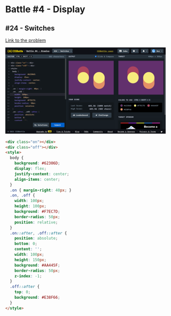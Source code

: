 # Battle #4 - Display

## #24 - Switches

[Link to the problem](https://cssbattle.dev/play/24)

![result](./images/24-switches.png)

```html
<div class="on"></div>
<div class="off"></div>
<style>
  body {
    background: #62306D;
    display: flex;
    justify-content: center;
    align-items: center;
  }
  .on { margin-right: 40px; }
  .on, .off {
    width: 100px;
    height: 100px;
    background: #F7EC7D;
    border-radius: 50px;
    position: relative;
  }
  .on::after, .off::after {
    position: absolute;
    bottom: 0;
    content: '';
    width: 100px;
    height: 150px;
    background: #AA445F;
    border-radius: 50px;
    z-index: -1;
  }
  .off::after {
    top: 0;
    background: #E38F66;
  }
</style>
```
